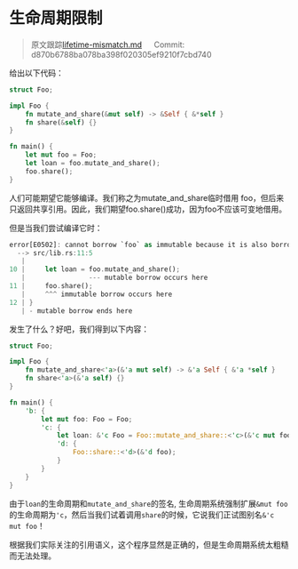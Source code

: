 # 生命周期限制

> 原文跟踪[lifetime-mismatch.md](https://github.com/rust-lang-nursery/nomicon/blob/master/src/lifetime-mismatch.md) &emsp; Commit: d870b6788ba078ba398f020305ef9210f7cbd740

给出以下代码：

```rust
struct Foo;

impl Foo {
    fn mutate_and_share(&mut self) -> &Self { &*self }
    fn share(&self) {}
}

fn main() {
    let mut foo = Foo;
    let loan = foo.mutate_and_share();
    foo.share();
}
```

人们可能期望它能够编译。我们称之为mutate_and_share临时借用 foo，但后来只返回共享引用。因此，我们期望foo.share()成功，因为foo不应该可变地借用。

但是当我们尝试编译它时：

```rust
error[E0502]: cannot borrow `foo` as immutable because it is also borrowed as mutable
  --> src/lib.rs:11:5
   |
10 |     let loan = foo.mutate_and_share();
   |                --- mutable borrow occurs here
11 |     foo.share();
   |     ^^^ immutable borrow occurs here
12 | }
   | - mutable borrow ends here
```

发生了什么？好吧，我们得到以下内容：

```rust
struct Foo;

impl Foo {
    fn mutate_and_share<'a>(&'a mut self) -> &'a Self { &'a *self }
    fn share<'a>(&'a self) {}
}

fn main() {
    'b: {
        let mut foo: Foo = Foo;
        'c: {
            let loan: &'c Foo = Foo::mutate_and_share::<'c>(&'c mut foo);
            'd: {
                Foo::share::<'d>(&'d foo);
            }
        }
    }
}
```

由于`loan`的生命周期和`mutate_and_share`的签名, 生命周期系统强制扩展`&mut foo`的生命周期为`'c`，然后当我们试着调用`share`的时候，它说我们正试图别名`&'c mut foo`！

根据我们实际关注的引用语义，这个程序显然是正确的，但是生命周期系统太粗糙而无法处理。
